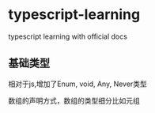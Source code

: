 # typescript-learning
typescript learning with official docs

## 基础类型

相对于js,增加了Enum, void, Any, Never类型

数组的声明方式，数组的类型细分比如元组

